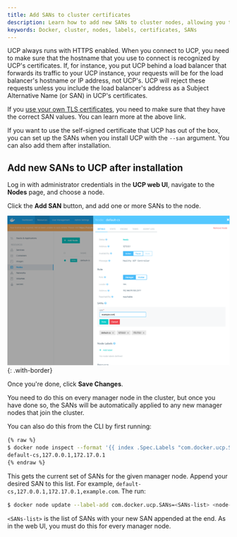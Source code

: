 ```yaml
---
title: Add SANs to cluster certificates
description: Learn how to add new SANs to cluster nodes, allowing you to connect to UCP with a different hostname
keywords: Docker, cluster, nodes, labels, certificates, SANs
---
```


UCP always runs with HTTPS enabled. When you connect to UCP, you need to make
sure that the hostname that you use to connect is recognized by UCP's
certificates. If, for instance, you put UCP behind a load balancer that
forwards its traffic to your UCP instance, your requests will be for the load
balancer's hostname or IP address, not UCP's. UCP will reject these requests
unless you include the load balancer's address as a Subject Alternative Name
(or SAN) in UCP's certificates.

If you [use your own TLS certificates](use-your-own-tls-certificates.md), you
need to make sure that they have the correct SAN values. You can learn more
at the above link.

If you want to use the self-signed certificate that UCP has out of the box, you
can set up the SANs when you install UCP with the `--san` argument. You can
also add them after installation.

## Add new SANs to UCP after installation

Log in with administrator credentials in the **UCP web UI**, navigate to the
**Nodes** page, and choose a node.

Click the **Add SAN** button, and add one or more SANs to the node.

![](../../images/add-sans-to-cluster-1.png){: .with-border}

Once you're done, click **Save Changes**.

You need to do this on every manager node in the cluster, but once you
have done so, the SANs will be automatically applied to any new manager nodes
that join the cluster.

You can also do this from the CLI by first running:

```bash
{% raw %}
$ docker node inspect --format '{{ index .Spec.Labels "com.docker.ucp.SANs" }}' <node-id>
default-cs,127.0.0.1,172.17.0.1
{% endraw %}
```

This gets the current set of SANs for the given manager node. Append your
desired SAN to this list. For example, `default-cs,127.0.0.1,172.17.0.1,example.com`.
The run:

```bash
$ docker node update --label-add com.docker.ucp.SANs=<SANs-list> <node-id>
```

`<SANs-list>` is the list of SANs with your new SAN appended at the end. As in
the web UI, you must do this for every manager node.
